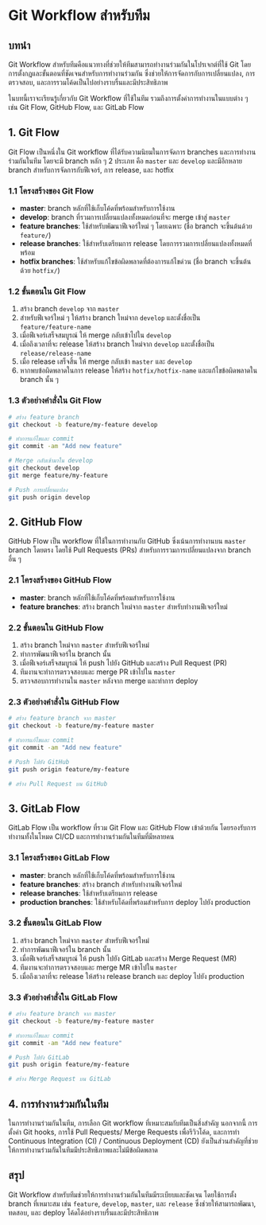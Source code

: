 # Git Workflow สำหรับทีม

## บทนำ

Git Workflow สำหรับทีมคือแนวทางที่ช่วยให้ทีมสามารถทำงานร่วมกันในโปรเจกต์ที่ใช้ Git โดยการตั้งกฎและขั้นตอนที่ชัดเจนสำหรับการทำงานร่วมกัน ซึ่งช่วยให้การจัดการกับการเปลี่ยนแปลง, การตรวจสอบ, และการรวมโค้ดเป็นไปอย่างราบรื่นและมีประสิทธิภาพ

ในบทนี้เราจะเรียนรู้เกี่ยวกับ Git Workflow ที่ใช้ในทีม รวมถึงการตั้งค่าการทำงานในแบบต่าง ๆ เช่น Git Flow, GitHub Flow, และ GitLab Flow

## 1. Git Flow

Git Flow เป็นหนึ่งใน Git workflow ที่ได้รับความนิยมในการจัดการ branches และการทำงานร่วมกันในทีม โดยจะมี branch หลัก ๆ 2 ประเภท คือ `master` และ `develop` และมีอีกหลาย branch สำหรับการจัดการกับฟีเจอร์, การ release, และ hotfix

### 1.1 โครงสร้างของ Git Flow

- **master**: branch หลักที่ใช้เก็บโค้ดที่พร้อมสำหรับการใช้งาน
- **develop**: branch ที่รวมการเปลี่ยนแปลงทั้งหมดก่อนที่จะ merge เข้าสู่ `master`
- **feature branches**: ใช้สำหรับพัฒนาฟีเจอร์ใหม่ ๆ โดยเฉพาะ (ชื่อ branch จะขึ้นต้นด้วย `feature/`)
- **release branches**: ใช้สำหรับเตรียมการ release โดยการรวมการเปลี่ยนแปลงทั้งหมดที่พร้อม
- **hotfix branches**: ใช้สำหรับแก้ไขข้อผิดพลาดที่ต้องการแก้ไขด่วน (ชื่อ branch จะขึ้นต้นด้วย `hotfix/`)

### 1.2 ขั้นตอนใน Git Flow

1. สร้าง branch `develop` จาก `master`
2. สำหรับฟีเจอร์ใหม่ ๆ ให้สร้าง branch ใหม่จาก `develop` และตั้งชื่อเป็น `feature/feature-name`
3. เมื่อฟีเจอร์เสร็จสมบูรณ์ ให้ merge กลับเข้าไปใน `develop`
4. เมื่อถึงเวลาที่จะ release ให้สร้าง branch ใหม่จาก `develop` และตั้งชื่อเป็น `release/release-name`
5. เมื่อ release เสร็จสิ้น ให้ merge กลับเข้า `master` และ `develop`
6. หากพบข้อผิดพลาดในการ release ให้สร้าง `hotfix/hotfix-name` และแก้ไขข้อผิดพลาดใน branch นั้น ๆ

### 1.3 ตัวอย่างคำสั่งใน Git Flow

```bash
# สร้าง feature branch
git checkout -b feature/my-feature develop

# ทำการแก้ไขและ commit
git commit -am "Add new feature"

# Merge กลับเข้ามาใน develop
git checkout develop
git merge feature/my-feature

# Push การเปลี่ยนแปลง
git push origin develop
```

## 2. GitHub Flow

GitHub Flow เป็น workflow ที่ใช้ในการทำงานกับ GitHub ซึ่งเน้นการทำงานบน `master` branch โดยตรง โดยใช้ Pull Requests (PRs) สำหรับการรวมการเปลี่ยนแปลงจาก branch อื่น ๆ

### 2.1 โครงสร้างของ GitHub Flow

- **master**: branch หลักที่ใช้เก็บโค้ดที่พร้อมสำหรับการใช้งาน
- **feature branches**: สร้าง branch ใหม่จาก `master` สำหรับทำงานฟีเจอร์ใหม่

### 2.2 ขั้นตอนใน GitHub Flow

1. สร้าง branch ใหม่จาก `master` สำหรับฟีเจอร์ใหม่
2. ทำการพัฒนาฟีเจอร์ใน branch นั้น
3. เมื่อฟีเจอร์เสร็จสมบูรณ์ ให้ push ไปยัง GitHub และสร้าง Pull Request (PR)
4. ทีมงานจะทำการตรวจสอบและ merge PR เข้าไปใน `master`
5. ตรวจสอบการทำงานใน `master` หลังจาก merge และทำการ deploy

### 2.3 ตัวอย่างคำสั่งใน GitHub Flow

```bash
# สร้าง feature branch จาก master
git checkout -b feature/my-feature master

# ทำการแก้ไขและ commit
git commit -am "Add new feature"

# Push ไปยัง GitHub
git push origin feature/my-feature

# สร้าง Pull Request บน GitHub
```

## 3. GitLab Flow

GitLab Flow เป็น workflow ที่รวม Git Flow และ GitHub Flow เข้าด้วยกัน โดยรองรับการทำงานทั้งในโหมด CI/CD และการทำงานร่วมกันในทีมที่มีหลายคน

### 3.1 โครงสร้างของ GitLab Flow

- **master**: branch หลักที่ใช้เก็บโค้ดที่พร้อมสำหรับการใช้งาน
- **feature branches**: สร้าง branch สำหรับทำงานฟีเจอร์ใหม่
- **release branches**: ใช้สำหรับเตรียมการ release
- **production branches**: ใช้สำหรับโค้ดที่พร้อมสำหรับการ deploy ไปยัง production

### 3.2 ขั้นตอนใน GitLab Flow

1. สร้าง branch ใหม่จาก `master` สำหรับฟีเจอร์ใหม่
2. ทำการพัฒนาฟีเจอร์ใน branch นั้น
3. เมื่อฟีเจอร์เสร็จสมบูรณ์ ให้ push ไปยัง GitLab และสร้าง Merge Request (MR)
4. ทีมงานจะทำการตรวจสอบและ merge MR เข้าไปใน `master`
5. เมื่อถึงเวลาที่จะ release ให้สร้าง release branch และ deploy ไปยัง production

### 3.3 ตัวอย่างคำสั่งใน GitLab Flow

```bash
# สร้าง feature branch จาก master
git checkout -b feature/my-feature master

# ทำการแก้ไขและ commit
git commit -am "Add new feature"

# Push ไปยัง GitLab
git push origin feature/my-feature

# สร้าง Merge Request บน GitLab
```

## 4. การทำงานร่วมกันในทีม

ในการทำงานร่วมกันในทีม, การเลือก Git workflow ที่เหมาะสมกับทีมเป็นสิ่งสำคัญ นอกจากนี้ การตั้งค่า Git hooks, การใช้ Pull Requests/ Merge Requests เพื่อรีวิวโค้ด, และการทำ Continuous Integration (CI) / Continuous Deployment (CD) ยังเป็นส่วนสำคัญที่ช่วยให้การทำงานร่วมกันในทีมมีประสิทธิภาพและไม่มีข้อผิดพลาด

## สรุป

Git Workflow สำหรับทีมช่วยให้การทำงานร่วมกันในทีมมีระเบียบและชัดเจน โดยใช้การตั้ง branch ที่เหมาะสม เช่น `feature`, `develop`, `master`, และ `release` ซึ่งช่วยให้สามารถพัฒนา, ทดสอบ, และ deploy โค้ดได้อย่างราบรื่นและมีประสิทธิภาพ